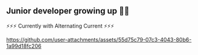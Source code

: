 ## Junior developer growing up 🔭🌱
⚡⚡⚡ Currently with Alternating Current ⚡⚡⚡

https://github.com/user-attachments/assets/55d75c79-07c3-4043-80b6-1a99d18fc206


